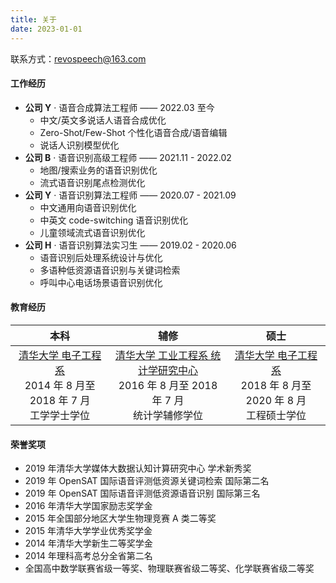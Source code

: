 ```yaml
---
title: 关于
date: 2023-01-01
---
```


联系方式：revospeech@163.com

#### 工作经历
- **公司 Y** · 语音合成算法工程师 —— 2022.03 至今
	- 中文/英文多说话人语音合成优化
	- Zero-Shot/Few-Shot 个性化语音合成/语音编辑
	- 说话人识别模型优化
- **公司 B** · 语音识别高级工程师 —— 2021.11 - 2022.02
	- 地图/搜索业务的语音识别优化
	- 流式语音识别尾点检测优化
- **公司 Y** · 语音识别算法工程师 —— 2020.07 - 2021.09
	- 中文通用向语音识别优化
	- 中英文 code-switching 语音识别优化
	- 儿童领域流式语音识别优化
- **公司 H** · 语音识别算法实习生 —— 2019.02 - 2020.06
	- 语音识别后处理系统设计与优化
	- 多语种低资源语音识别与关键词检索
	- 呼叫中心电话场景语音识别优化

#### 教育经历

| **本科** | **辅修** | **硕士** |
|  :---:  |  :---: |  :---:  |
| [清华大学 电子工程系](https://www.ee.tsinghua.edu.cn/) <br> 2014 年 8 月至 2018 年 7 月 <br> 工学学士学位 | [清华大学 工业工程系 统计学研究中心](https://www.ie.tsinghua.edu.cn/kxyj/yjs/qhdxtjxyjzx.htm) <br> 2016 年 8 月至 2018 年 7 月 <br> 统计学辅修学位 | [清华大学 电子工程系](https://www.ee.tsinghua.edu.cn/) <br> 2018 年 8 月至 2020 年 8 月 <br> 工程硕士学位 |

#### 荣誉奖项

- 2019 年清华大学媒体大数据认知计算研究中心 学术新秀奖
- 2019 年 OpenSAT 国际语音评测低资源关键词检索 国际第二名
- 2019 年 OpenSAT 国际语音评测低资源语音识别 国际第三名
- 2016 年清华大学国家励志奖学金
- 2015 年全国部分地区大学生物理竞赛 A 类二等奖
- 2015 年清华大学学业优秀奖学金
- 2014 年清华大学新生二等奖学金
- 2014 年理科高考总分全省第二名
- 全国高中数学联赛省级一等奖、物理联赛省级二等奖、化学联赛省级二等奖